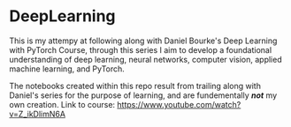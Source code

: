 # DeepLearning

This is my attempy at following along with Daniel Bourke's Deep Learning with PyTorch Course, through this series I aim to develop a foundational understanding of deep learning, 
neural networks, computer vision, applied machine learning, and PyTorch. 

The notebooks created within this repo result from trailing along with Daniel's series for the purpose of learning, and are fundementally _**not**_ my own creation. 
Link to course: https://www.youtube.com/watch?v=Z_ikDlimN6A 
